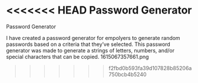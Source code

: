 <<<<<<< HEAD
Password Generator 
=======
Password Generator

I have created a password generator for empolyers to generate random passwords based on a criteria that they’ve selected. This password generator was made to generate a strings of letters, numbers, and/or special characters that can be copied. 
1615067357661.png
>>>>>>> f2fbd0b593fa39d107828b85206a750bcb4b5240
